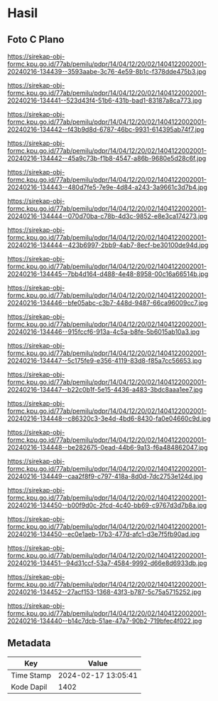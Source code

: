 # Hasil

## Foto C Plano

https://sirekap-obj-formc.kpu.go.id/77ab/pemilu/pdpr/14/04/12/20/02/1404122002001-20240216-134439--3593aabe-3c76-4e59-8b1c-f378dde475b3.jpg

https://sirekap-obj-formc.kpu.go.id/77ab/pemilu/pdpr/14/04/12/20/02/1404122002001-20240216-134441--523d43f4-51b6-431b-bad1-83187a8ca773.jpg

https://sirekap-obj-formc.kpu.go.id/77ab/pemilu/pdpr/14/04/12/20/02/1404122002001-20240216-134442--f43b9d8d-6787-46bc-9931-614395ab74f7.jpg

https://sirekap-obj-formc.kpu.go.id/77ab/pemilu/pdpr/14/04/12/20/02/1404122002001-20240216-134442--45a9c73b-f1b8-4547-a86b-9680e5d28c6f.jpg

https://sirekap-obj-formc.kpu.go.id/77ab/pemilu/pdpr/14/04/12/20/02/1404122002001-20240216-134443--480d7fe5-7e9e-4d84-a243-3a9661c3d7b4.jpg

https://sirekap-obj-formc.kpu.go.id/77ab/pemilu/pdpr/14/04/12/20/02/1404122002001-20240216-134444--070d70ba-c78b-4d3c-9852-e8e3ca174273.jpg

https://sirekap-obj-formc.kpu.go.id/77ab/pemilu/pdpr/14/04/12/20/02/1404122002001-20240216-134444--423b6997-2bb9-4ab7-8ecf-be30100de94d.jpg

https://sirekap-obj-formc.kpu.go.id/77ab/pemilu/pdpr/14/04/12/20/02/1404122002001-20240216-134445--7bb4d164-d488-4e48-8958-00c16a66514b.jpg

https://sirekap-obj-formc.kpu.go.id/77ab/pemilu/pdpr/14/04/12/20/02/1404122002001-20240216-134446--bfe05abc-c3b7-448d-9487-66ca96009cc7.jpg

https://sirekap-obj-formc.kpu.go.id/77ab/pemilu/pdpr/14/04/12/20/02/1404122002001-20240216-134446--915fccf6-913a-4c5a-b8fe-5b6015ab10a3.jpg

https://sirekap-obj-formc.kpu.go.id/77ab/pemilu/pdpr/14/04/12/20/02/1404122002001-20240216-134447--5c175fe9-e356-4119-83d8-f85a7cc56653.jpg

https://sirekap-obj-formc.kpu.go.id/77ab/pemilu/pdpr/14/04/12/20/02/1404122002001-20240216-134447--b22c0b1f-5e15-4436-a483-3bdc8aaa1ee7.jpg

https://sirekap-obj-formc.kpu.go.id/77ab/pemilu/pdpr/14/04/12/20/02/1404122002001-20240216-134448--c86320c3-3e4d-4bd6-8430-fa0e04660c9d.jpg

https://sirekap-obj-formc.kpu.go.id/77ab/pemilu/pdpr/14/04/12/20/02/1404122002001-20240216-134448--be282675-0ead-44b6-9a13-f6a484862047.jpg

https://sirekap-obj-formc.kpu.go.id/77ab/pemilu/pdpr/14/04/12/20/02/1404122002001-20240216-134449--caa2f8f9-c797-418a-8d0d-7dc2753e124d.jpg

https://sirekap-obj-formc.kpu.go.id/77ab/pemilu/pdpr/14/04/12/20/02/1404122002001-20240216-134450--b00f9d0c-2fcd-4c40-bb69-c9767d3d7b8a.jpg

https://sirekap-obj-formc.kpu.go.id/77ab/pemilu/pdpr/14/04/12/20/02/1404122002001-20240216-134450--ec0e1aeb-17b3-477d-afc1-d3e7f5fb90ad.jpg

https://sirekap-obj-formc.kpu.go.id/77ab/pemilu/pdpr/14/04/12/20/02/1404122002001-20240216-134451--94d31ccf-53a7-4584-9992-d66e8d6933db.jpg

https://sirekap-obj-formc.kpu.go.id/77ab/pemilu/pdpr/14/04/12/20/02/1404122002001-20240216-134452--27acf153-1368-43f3-b787-5c75a5715252.jpg

https://sirekap-obj-formc.kpu.go.id/77ab/pemilu/pdpr/14/04/12/20/02/1404122002001-20240216-134440--b14c7dcb-51ae-47a7-90b2-719bfec4f022.jpg


## Metadata

| Key        | Value               |
| ---------- | ------------------- |
| Time Stamp | 2024-02-17 13:05:41 |
| Kode Dapil | 1402                |



